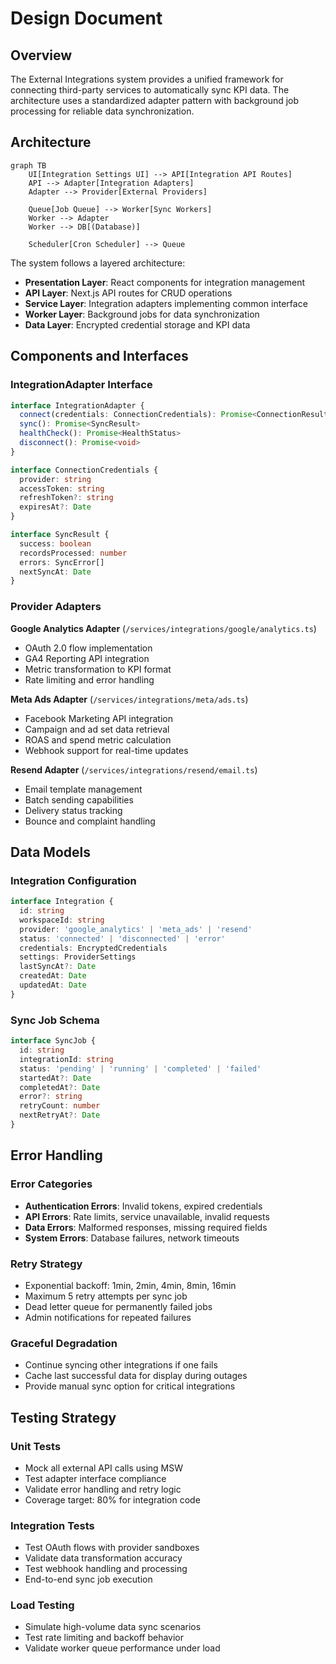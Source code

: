 # Design Document

## Overview

The External Integrations system provides a unified framework for connecting third-party services to automatically sync KPI data. The architecture uses a standardized adapter pattern with background job processing for reliable data synchronization.

## Architecture

```mermaid
graph TB
    UI[Integration Settings UI] --> API[Integration API Routes]
    API --> Adapter[Integration Adapters]
    Adapter --> Provider[External Providers]
    
    Queue[Job Queue] --> Worker[Sync Workers]
    Worker --> Adapter
    Worker --> DB[(Database)]
    
    Scheduler[Cron Scheduler] --> Queue
```

The system follows a layered architecture:
- **Presentation Layer**: React components for integration management
- **API Layer**: Next.js API routes for CRUD operations
- **Service Layer**: Integration adapters implementing common interface
- **Worker Layer**: Background jobs for data synchronization
- **Data Layer**: Encrypted credential storage and KPI data

## Components and Interfaces

### IntegrationAdapter Interface

```typescript
interface IntegrationAdapter {
  connect(credentials: ConnectionCredentials): Promise<ConnectionResult>
  sync(): Promise<SyncResult>
  healthCheck(): Promise<HealthStatus>
  disconnect(): Promise<void>
}

interface ConnectionCredentials {
  provider: string
  accessToken: string
  refreshToken?: string
  expiresAt?: Date
}

interface SyncResult {
  success: boolean
  recordsProcessed: number
  errors: SyncError[]
  nextSyncAt: Date
}
```

### Provider Adapters

**Google Analytics Adapter** (`/services/integrations/google/analytics.ts`)
- OAuth 2.0 flow implementation
- GA4 Reporting API integration
- Metric transformation to KPI format
- Rate limiting and error handling

**Meta Ads Adapter** (`/services/integrations/meta/ads.ts`)
- Facebook Marketing API integration
- Campaign and ad set data retrieval
- ROAS and spend metric calculation
- Webhook support for real-time updates

**Resend Adapter** (`/services/integrations/resend/email.ts`)
- Email template management
- Batch sending capabilities
- Delivery status tracking
- Bounce and complaint handling

## Data Models

### Integration Configuration

```typescript
interface Integration {
  id: string
  workspaceId: string
  provider: 'google_analytics' | 'meta_ads' | 'resend'
  status: 'connected' | 'disconnected' | 'error'
  credentials: EncryptedCredentials
  settings: ProviderSettings
  lastSyncAt?: Date
  createdAt: Date
  updatedAt: Date
}
```

### Sync Job Schema

```typescript
interface SyncJob {
  id: string
  integrationId: string
  status: 'pending' | 'running' | 'completed' | 'failed'
  startedAt?: Date
  completedAt?: Date
  error?: string
  retryCount: number
  nextRetryAt?: Date
}
```

## Error Handling

### Error Categories
- **Authentication Errors**: Invalid tokens, expired credentials
- **API Errors**: Rate limits, service unavailable, invalid requests
- **Data Errors**: Malformed responses, missing required fields
- **System Errors**: Database failures, network timeouts

### Retry Strategy
- Exponential backoff: 1min, 2min, 4min, 8min, 16min
- Maximum 5 retry attempts per sync job
- Dead letter queue for permanently failed jobs
- Admin notifications for repeated failures

### Graceful Degradation
- Continue syncing other integrations if one fails
- Cache last successful data for display during outages
- Provide manual sync option for critical integrations

## Testing Strategy

### Unit Tests
- Mock all external API calls using MSW
- Test adapter interface compliance
- Validate error handling and retry logic
- Coverage target: 80% for integration code

### Integration Tests
- Test OAuth flows with provider sandboxes
- Validate data transformation accuracy
- Test webhook handling and processing
- End-to-end sync job execution

### Load Testing
- Simulate high-volume data sync scenarios
- Test rate limiting and backoff behavior
- Validate worker queue performance under load